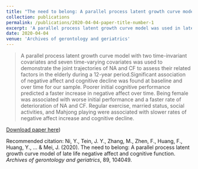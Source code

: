 ```yaml
---
title: "The need to belong: A parallel process latent growth curve model of late life negative affect and cognitive function"
collection: publications
permalink: /publications/2020-04-04-paper-title-number-1
excerpt: 'A parallel process latent growth curve model was used in late life negative affect and cognitive decline.'
date: 2020-04-04
venue: 'Archives of gerontology and geriatrics'
---
```


> A parallel process latent growth curve model with two time-invariant covariates and seven time-varying covariates was used to demonstrate the joint trajectories of NA and CF to assess their related factors in the elderly during a 12-year period.Significant association of negative affect and cognitive decline was found at baseline and over time for our sample. Poorer initial cognitive performance predicted a faster increase in negative affect over time. Being female was associated with worse initial performance and a faster rate of deterioration of NA and CF. Regular exercise, married status, social activities, and Mahjong playing were associated with slower rates of negative affect increase and cognitive decline.

[Download paper here](https://doi.org/10.1016/j.archger.2020.104049))

Recommended citation: Ni, Y., Tein, J. Y., Zhang, M., Zhen, F., Huang, F., Huang, Y., ... & Mei, J. (2020). The need to belong: A parallel process latent growth curve model of late life negative affect and cognitive function. <i>Archives of gerontology and geriatrics</i>, 89, 104049.

